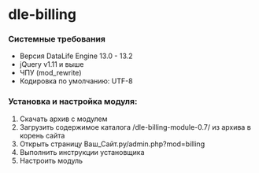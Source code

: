 # dle-billing

### **Системные требования**
- Версия DataLife Engine 13.0 - 13.2
- jQuery v1.11 и выше
- ЧПУ (mod_rewrite)
- Кодировка по умолчанию: UTF-8

### **Установка и настройка модуля:**
1. Скачать архив с модулем
2. Загрузить содержимое каталога /dle-billing-module-0.7/ из архива в корень сайта
3. Открыть страницу Ваш_Сайт.ру/admin.php?mod=billing
4. Выполнить инструкции установщика
5. Настроить модуль